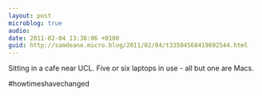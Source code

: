 ```yaml
---
layout: post
microblog: true
audio: 
date: 2011-02-04 13:38:06 +0100
guid: http://samdeane.micro.blog/2011/02/04/t33504568419692544.html
---
```

Sitting in a cafe near UCL. Five or six laptops in use - all but one are Macs.

#howtimeshavechanged

